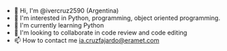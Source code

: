 - 👋 Hi, I'm @ivercruz2590 (Argentina)
- 👀 I'm interested in Python, programming, object oriented programming.
- 🌱 I'm currently learning Python
- 💞️ I'm looking to collaborate in code review and code editing
- 📫 How to contact me ia.cruzfajardo@eramet.com 

<!---
ivercruz2590/ivercruz2590 is a special ✨ repository ✨ because its `README.md` (this file) appears in your GitHub profile.
You can click the Preview link to take a look at your changes.
--->
